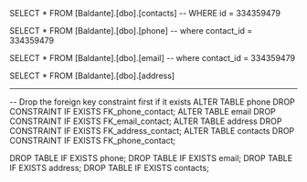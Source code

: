SELECT * FROM [Baldante].[dbo].[contacts] -- WHERE id = 334359479

SELECT * FROM [Baldante].[dbo].[phone] -- where contact_id = 334359479

SELECT * FROM [Baldante].[dbo].[email] -- where contact_id = 334359479

SELECT * FROM [Baldante].[dbo].[address]


----

-- Drop the foreign key constraint first if it exists
ALTER TABLE phone DROP CONSTRAINT IF EXISTS FK_phone_contact;
ALTER TABLE email DROP CONSTRAINT IF EXISTS FK_email_contact;
ALTER TABLE address DROP CONSTRAINT IF EXISTS FK_address_contact;
ALTER TABLE contacts DROP CONSTRAINT IF EXISTS FK_phone_contact;

DROP TABLE IF EXISTS phone;
DROP TABLE IF EXISTS email;
DROP TABLE IF EXISTS address;
DROP TABLE IF EXISTS contacts;



